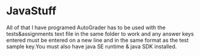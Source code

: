 # JavaStuff
All of that I have programed
AutoGrader has to be used with the tests&assignments text file in the same folder to work and any answer keys entered must be entered on a new line and in the same format as the test sample key.You must also have java SE runtime & java SDK installed.
